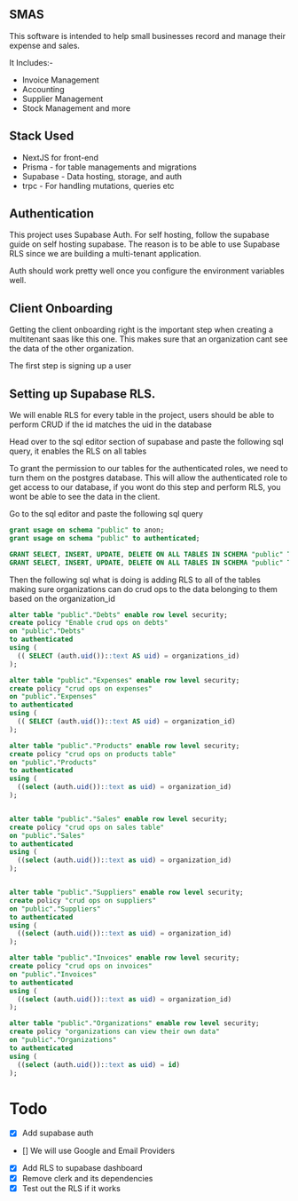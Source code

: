 ## SMAS

This software is intended to help small businesses record and manage their expense and sales.

It Includes:-

- Invoice Management
- Accounting
- Supplier Management
- Stock Management and more

## Stack Used
- NextJS for front-end
- Prisma -  for table managements and migrations
- Supabase - Data hosting, storage, and auth
- trpc - For handling mutations, queries etc

## Authentication

This project uses Supabase Auth. For self hosting, follow the supabase guide on self hosting supabase. The reason is to be able to use Supabase RLS since we are building a multi-tenant application.

Auth should work pretty well once you configure the environment variables well.


## Client Onboarding
Getting the client onboarding right is the important step when creating a multitenant saas like this one. This makes sure that an organization cant see the data of the other organization.

The first step is signing up a user

## Setting up Supabase RLS.
We will enable RLS for every table in the project, users should be able to perform CRUD if the id matches the uid in the database

Head over to the sql editor section of supabase and paste the following sql query, it enables the RLS on all tables

To grant the permission to our tables for the authenticated roles, we need to turn them on the postgres database. This will allow the authenticated role to get access to our database, if you wont do this step and perform  RLS, you wont be able to see the data in the client.

Go to the sql editor and paste the following sql query

```sql
grant usage on schema "public" to anon;
grant usage on schema "public" to authenticated;

GRANT SELECT, INSERT, UPDATE, DELETE ON ALL TABLES IN SCHEMA "public" TO authenticated;
GRANT SELECT, INSERT, UPDATE, DELETE ON ALL TABLES IN SCHEMA "public" TO anon;
```


Then the following sql what is doing is adding RLS to all of the tables making sure organizations can do crud ops to the data belonging to them based on the organization_id

```sql
alter table "public"."Debts" enable row level security;
create policy "Enable crud ops on debts"
on "public"."Debts"
to authenticated
using (
  (( SELECT (auth.uid())::text AS uid) = organizations_id)
);

alter table "public"."Expenses" enable row level security;
create policy "crud ops on expenses"
on "public"."Expenses"
to authenticated
using (
  (( SELECT (auth.uid())::text AS uid) = organization_id)
);

alter table "public"."Products" enable row level security;
create policy "crud ops on products table"
on "public"."Products"
to authenticated
using (
  ((select (auth.uid())::text as uid) = organization_id)
);


alter table "public"."Sales" enable row level security;
create policy "crud ops on sales table"
on "public"."Sales"
to authenticated
using (
  ((select (auth.uid())::text as uid) = organization_id)
);


alter table "public"."Suppliers" enable row level security;
create policy "crud ops on suppliers"
on "public"."Suppliers"
to authenticated
using (
  ((select (auth.uid())::text as uid) = organization_id)
);

alter table "public"."Invoices" enable row level security;
create policy "crud ops on invoices"
on "public"."Invoices"
to authenticated
using (
  ((select (auth.uid())::text as uid) = organization_id)
);

alter table "public"."Organizations" enable row level security;
create policy "organizations can view their own data"
on "public"."Organizations"
to authenticated
using (
  ((select (auth.uid())::text as uid) = id)
);
```


# Todo

- [x] Add supabase auth
- [] We will use Google and Email Providers
- [x] Add RLS to supabase dashboard
- [x] Remove clerk and its dependencies
- [x] Test out the RLS if it works
